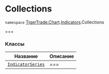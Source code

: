 # Collections

`namespace` [TigerTrade.Chart](../../../../).[Indicators](../).Collections

\===

### Классы

| Название                                   | Описание |
| ------------------------------------------ | -------- |
| [`IndicatorSeries`](indicatorseries.cs.md) | _===_    |
